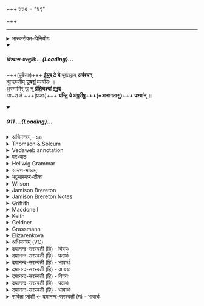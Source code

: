 +++
title = "४९"

+++
_______
<details><summary>भास्करोक्त-विनियोगः</summary>

1 सन्ति वृष्टयो नाम षोडशेष्टकाः 'इयमेव सा या' इत्याद्याः । तासामियं षोडशी ईयुष्ट इति त्रिष्टुप् ॥ 
</details>
<div class="js_include" includetitle="plain" newlevelforh1="5" title="विश्वास-प्रस्तुतिः" unfilled url="/vedAH_Rk/shAkalam/saMhitA/vishvAsa-prastutiH/01/113/11_IyuShTe_ye.md">
<details open><summary><h5>विश्वास-प्रस्तुतिः ...{Loading}...</h5></summary>


+++(पूर्वजाः)+++ **ई॒युष् टे ये** पूर्व॑तरा॒म् **अप॑श्यन्**  
व्यु॒च्छन्ती॑म् **उ॒षसं॒** मर्त्या॑सः ।  
अ॒स्माभि॑र् ऊ॒ नु **प्र॑ति॒चक्ष्या॑ ऽभू॒द्**  
आ+उ ते +++(प्रजाः)+++ **य॑न्ति॒ ये अ॑प॒रीषु॒+++(=अनागतासु)+++ पश्या॑न्** ॥

</details>
</div>
<div class="js_include" includetitle="false" newlevelforh1="5" unfilled url="/vedAH_Rk/shAkalam/saMhitA/sarvASh_TIkAH/01/113/11_IyuShTe_ye.md">
<details open><summary><h5>011 ...{Loading}...</h5></summary>
<details><summary>अधिमन्त्रम् - sa</summary>

- देवता - उषाः
- ऋषिः - कुत्स आङ्गिरसः
- छन्दः - त्रिष्टुप्
</details>
<details><summary>Thomson & Solcum</summary>

ईयु꣡ष् टे꣡ ये꣡ पू꣡र्वतराम् अ꣡पश्यन्  
विउछ꣡न्तीम् उष꣡सम् म꣡र्तियासः  
अस्मा꣡भिर् ऊ नु꣡ प्रतिच꣡क्षियाभूद्  
ओ꣡ ते꣡ यन्ति ये꣡ अपरी꣡षु प꣡श्यान्
</details>
<details><summary>Vedaweb annotation</summary>

_________
**Strata**  
Cretic

_________
**Pāda-label**  
genre M  
genre M  
genre M  
genre M
_________
**Morph**  
ápaśyan ← √paś- (root)  
{number:PL, person:3, mood:IND, tense:IPRF, voice:ACT}

īyúḥ ← √i- 1 (root)  
{number:PL, person:3, mood:IND, tense:PRF, voice:ACT}

pū́rvatarām ← pū́rvatara- (nominal stem)  
{case:ACC, gender:F, number:SG}

té ← sá- ~ tá- (pronoun)  
{case:NOM, gender:M, number:PL}

yé ← yá- (pronoun)  
{}

mártyāsaḥ ← mártya- (nominal stem)  
{case:NOM, gender:M, number:PL}

uṣásam ← uṣás- (nominal stem)  
{case:ACC, gender:F, number:SG}

vyuchántīm ← √vas- 1 (root)  
{case:ACC, gender:F, number:SG, tense:PRS, voice:ACT}

abhūt ← √bhū- (root)  
{number:SG, person:3, mood:IND, tense:AOR, voice:ACT}

asmā́bhiḥ ← ahám (pronoun)  
{case:INS, number:PL}

nú ← nú (invariable)  
{}

praticákṣyā ← praticákṣya- (nominal stem)  
{case:NOM, gender:F, number:SG}

u ← u (invariable)  
{}

ā́ ← ā́ (invariable)  
{}

aparī́ṣu ← aparī́- (nominal stem)  
{case:LOC, gender:F, number:PL}

páśyān ← √paś- (root)  
{number:PL, person:3, mood:SBJV, tense:PRS, voice:ACT}

té ← sá- ~ tá- (pronoun)  
{case:NOM, gender:M, number:PL}

u ← u (invariable)  
{}

yanti ← √i- 1 (root)  
{number:PL, person:3, mood:IND, tense:PRS, voice:ACT}

yé ← yá- (pronoun)  
{}

</details>
<details><summary>पद-पाठः</summary>

ई॒युः । ते । ये । पूर्व॑ऽतराम् । अप॑श्यन् । वि॒ऽउ॒च्छन्ती॑म् । उ॒षस॑म् । मर्त्या॑सः ।  
अ॒स्माभिः॑ । ऊं॒ इति॑ । नु । प्र॒ति॒ऽचक्ष्या॑ । अ॒भू॒त् । ओ इति॑ । ते । य॒न्ति॒ । ये । अ॒प॒रीषु॑ । पश्या॑न् ॥
</details>
<details><summary>Hellwig Grammar</summary>

-   *īyuṣ* ← *īyuḥ* ← *i*
- \[verb\], plural, Perfect indicative
- “go; travel; enter (a state); return; walk; continue; reach; ask.”

_________

- *ṭe* ← *tad*
- \[noun\], nominative, plural, masculine
- “this; he,she,it (pers. pron.); respective(a); that; nominative;
    then; particular(a); genitive; instrumental; accusative; there; tad
    \[word\]; dative; once; same.”

_________

- *ye* ← *yad*
- \[noun\], nominative, plural, masculine
- “who; which; yat \[pronoun\].”

_________

- *pūrvatarām* ← *pūrvatara*
- \[noun\], accusative, singular, feminine

_________

- *apaśyan* ← *paś*
- \[verb\], plural, Imperfect
- “see; view; watch; meet; observe; think of; look; examine; behold;
    visit; understand.”

_________

- *vyucchantīm* ← *vivas* ← *√vas*
- \[verb noun\], accusative, singular
- “dawn.”

_________

- *uṣasam* ← *uṣas*
- \[noun\], accusative, singular, feminine
- “Ushas; dawn; uṣas \[word\]; morning.”

_________

- *martyāsaḥ* ← *martya*
- \[noun\], nominative, plural, masculine
- “man; people; martya \[word\]; Earth.”

_________

- *asmābhir* ← *asmābhiḥ* ← *mad*
- \[noun\], instrumental, plural
- “I; mine.”

_________

- *ū* ← *u*
- \[adverb\]
- “ukāra; besides; now; indeed; u.”

_________

- *nu*
- \[adverb\]
- “now; already.”

_________

- *praticakṣyābhūd* ← *praticakṣya* ← *praticakṣ* ← *√cakṣ*
- \[verb noun\]

_________

- *praticakṣyābhūd* ← *abhūt* ← *bhū*
- \[verb\], singular, Root aorist (Ind.)
- “become; be; originate; transform; happen; result; exist; be born;
    be; be; come to life; grow; elapse; come to mind; thrive; become;
    impend; show; conceive; understand; stand; constitute; serve; apply;
    behave.”

_________

- *o* ← *ā*
- \[adverb\]
- “towards; ākāra; until; ā; since; according to; ā \[suffix\].”

_________

- *o* ← *u*
- \[adverb\]
- “ukāra; besides; now; indeed; u.”

_________

- *te* ← *tad*
- \[noun\], nominative, plural, masculine
- “this; he,she,it (pers. pron.); respective(a); that; nominative;
    then; particular(a); genitive; instrumental; accusative; there; tad
    \[word\]; dative; once; same.”

_________

- *yanti* ← *i*
- \[verb\], plural, Present indikative
- “go; travel; enter (a state); return; walk; continue; reach; ask.”

_________

- *ye* ← *yad*
- \[noun\], nominative, plural, masculine
- “who; which; yat \[pronoun\].”

_________

- *aparīṣu* ← *aparī*
- \[noun\], locative, plural, feminine
- “future.”

_________

- *paśyān* ← *paś*
- \[verb\], plural, Present conjunctive (subjunctive)
- “see; view; watch; meet; observe; think of; look; examine; behold;
    visit; understand.”

_________

</details>
<details><summary>सायण-भाष्यम्</summary>

**ये** **मर्त्यासः** मरणधर्माणो मनुष्याः **व्युच्छन्तीं** विवासयन्तीं **पूर्वतराम्** अतिशयेन पूर्वां विप्रकृष्टाम् **उषसम्** **अपश्यन्** दृष्टवन्तः **ते** मनुष्याः **ईयुः** गताः। तथा **अस्माभिः** अपि **नु** इदानीं **प्रतिचक्ष्या** प्रकर्षेण द्रष्टव्या **अभूत्** जाता । तथा **अपरीषु** भाविनीषु रात्रिषु **ये** मनुष्याः एतामुषसं **पश्यान्** पश्यन्ति **ते** । आ उ इति निपातद्वयसमुदायः । तत्र उ इत्येतदवधारणे । एव **यन्ति** आगच्छन्त्येव । कालत्रयेऽप्येषा व्याप्य वर्तते इत्यर्थः ॥ 

**ईयुः** ।  ‘ इण् गतौ '। 'लिटि उसि इणो यण्' इति यणादेशः ।  ‘द्विर्वचनेऽचि' इति तस्य स्थानिवद्भावात् द्विर्भावे 'दीर्घ इणः किति' (पा. सू. . ७. ४. ६९ ) इति अभ्यासस्य दीर्घत्वम् । 

**ते** ।  ‘ युष्मत्-तत्-ततक्षुःष्वन्तःपादम्' इति सकारस्य षत्वं ष्टुत्वं च । 

**मर्त्यासः** ।  ‘ आज्जसेरसुक्' ॥
</details>
<details><summary>भट्टभास्कर-टीका</summary>

**ईयुः** गताः **ते** माः **ये पूर्वतरां** पुराणतरां अतीतां **व्युच्छन्तीं** विवसन्तीं उषसं अपश्यन् दृष्टवन्तः । अस्माभिर् एव त्व् इदानीं **प्रतिचक्ष्या** प्रतिदिनं द्रष्टव्या **अभूत्** । ख्याञादेशाभावश्छान्दसः । **ये** पुनः **अपरीषु** परासु अनागतासु उपस्सु **पश्यान्** पश्येयुः द्रष्टारः स्युः । लेट्याडागमः ।  
तेऽप्यायन्त्येव आगमिष्यन्त्येव । एवं त्रैकाल्येऽपि सर्वैः प्रतीक्ष्यते उषसो महिमा । 

आ उ **ओ** इति निपातसमुदायात्मा निपातः । अपरशब्दात् छन्दसो ङीष् । एवमात्मज्योतिर् एव व्याप्य तिष्ठतीति उषसस्-स्तुतिः ॥
</details>
<details><summary>Wilson</summary>

_________
**English translation:**  

“Those mortals who beheld the pristine Uṣās dawning have passed away; to us she is now visible, and they approach who may behold her in after times.”
</details>
<details><summary>Jamison Brereton</summary>

They have gone, the mortals who saw the earlier dawn dawning forth. (This dawn) has now come to be gazed upon by us. And there are those  coming hither who will see (the dawn) in the future.
</details>
<details><summary>Jamison Brereton Notes</summary>

With Grassmann (et al.) I take praticákṣyā as the gerundive; cf. I.124.8.



<div class="js_include" includetitle="true" newlevelforh1="2" unfilled="" url="/vedAH_Rk/shAkalam/saMhitA/jamison_brereton_notes/01/113/07-13.md">
<details open><summary><h7>07-13 ...{Loading}...</h7></summary>
<details><summary>Jamison Brereton Notes</summary>

These verses have a surprising density of forms of ví √vas ‘dawn forth’ (7b, d, 8c, 9b, 10b [2x], 11b, 12d, 13a, b, c), whereas vss. 1-6 lack any such forms -- though there’s a teasing echo in 4b ví … āvaḥ ‘She opened, uncovered’, belonging, however, to √vṛ. See also comments on vs. 14.
</details>
</details>
</div>
</details>
<details><summary>Griffith</summary>

Gone are the men who in the days before us looked on the rising of the earlier Morning.  
     We, we the living, now behold her brightness and they come nigh who shall hereafter see her.
</details>
<details><summary>Macdonell</summary>

Gone are those mortals who in former ages Beheld the flushing of the early morning; We living men now look upon her shining: Those will be born who shall hereafter see her.
</details>
<details><summary>Keith</summary>

Departed are those mortals who in days gone by behold  
An earlier dawn of morning;  
Dawn now hath become visible to us;  
They come who shall behold her in days to come.
</details>
<details><summary>Geldner</summary>

Vergangen sind die Sterblichen, welche die früheren Usas´ aufgehen sahen, jetzt hat sie sich von uns beschauen lassen; es kommen die, welche sie in Zukunft sehen werden.
</details>
<details><summary>Grassmann</summary>

Verschwunden sind die Menschen, welche schauten die Morgenröthe, die da früher strahlte; Jetzt hat sie sich von uns erblicken lassen, es kommen noch, die sie in Zukunft schauen.
</details>
<details><summary>Elizarenkova</summary>

Ушли те смертные, что видели,  
Как зажигается более древняя Ушас.  
Это нам теперь она явилась воочию.  
Идут и те, кто увидит ее в будущие времена.
</details>
<details><summary>अधिमन्त्रम् (VC)</summary>

- उषाः द्वितीयस्यार्द्धर्चस्य रात्रिरपि
- कुत्स आङ्गिरसः
- भुरिक्पङ्क्ति
- पञ्चमः
</details>
<details><summary>दयानन्द-सरस्वती (हि) - विषयः</summary>

फिर प्रभात विषय को अगले मन्त्र में कहा है ।
</details>
<details><summary>दयानन्द-सरस्वती (हि) - पदार्थः</summary>

पदार्थान्वयभाषाः -  (ये) जो (मर्त्यासः) मनुष्य लोग (व्युच्छन्तीम्) जगाती हुई (पूर्वतराम्) अति प्राचीन (उषसम्) प्रभात वेला को (ईयुः) प्राप्त होवें (ते) वे (अस्माभिः) हम लोगों के साथ सुख को (अपश्यन्) देखते हैं, जो प्रभात वेला हमारे साथ (प्रतिचक्ष्या) प्रत्यक्ष से देखने योग्य (अभूत्) होती है वह (नु) शीघ्र सुख देनेवाली होती है। (उ) और (ये) जो (अपरीषु) आनेवाली उषाओं में व्यतीत हुई उषा को (पश्यान्) देखें (ते) वे (ओ) ही सुख को (यन्ति) प्राप्त होते हैं ॥ ११ ॥
</details>
<details><summary>दयानन्द-सरस्वती (हि) - भावार्थः</summary>

भावार्थभाषाः -  जो मनुष्य उषा के पहिले शयन से उठ आवश्यक कर्म करके परमेश्वर का ध्यान करते हैं, वे बुद्धिमान् और धार्मिक होते हैं। जो स्त्री-पुरुष परमेश्वर का ध्यान करके प्रीति से आपस में बोलते-चालते हैं, वे अनेकविध सुखों को प्राप्त होते हैं ॥ ११ ॥
</details>
<details><summary>दयानन्द-सरस्वती (हि) - अन्वयः</summary>

अन्वय:  ये मर्त्यासो व्युच्छन्ती पूर्वतरामुषसमीयुस्तेऽस्माभिः सह सुखमपश्यन् योषा अस्माभिः प्रतिचक्ष्याभूद् भवति सा नु सुखप्रदा भवति। उ ये अपरीषु पूर्वतरां पश्यान् त ओ एव सुखं यन्ति प्राप्नुवन्ति ॥ ११ ॥
</details>
<details><summary>दयानन्द-सरस्वती (हि) - विषयः</summary>

पुनः प्रभातविषयं प्राह ।
</details>
<details><summary>दयानन्द-सरस्वती (हि) - पदार्थः</summary>

पदार्थान्वयभाषाः -  (ईयुः) प्राप्नुयुः (ते) (ये) (पूर्वतराम्) अतिशयेन पूर्वाम् (अपश्यन्) पश्येयुः (व्युच्छन्तीम्) निद्रां विवासयन्तीम् (उषसम्) प्रभातसमयम् (मर्त्यासः) मनुष्याः (अस्माभिः) (उ) वितर्के (नु) शीघ्रम् (प्रतिचक्ष्या) प्रत्यक्षेण द्रष्टुं योग्या (अभूत्) भवति (ओ) अवधारणे (ते) (यन्ति) (ये) (अपरीषु) आगामिनीषूषस्सु (पश्यान्) पश्येयुः ॥ ११ ॥
</details>
<details><summary>दयानन्द-सरस्वती (हि) - भावार्थः</summary>

भावार्थभाषाः -  हे मनुष्या उषसः प्राक् शयनादुत्थायावश्यकं कृत्वा परमेश्वरं ध्यायन्ति ते धीमन्तो धार्मिको जायन्ते। ये स्त्री पुरुषा जगदीश्वरं ध्यात्वा प्रीत्या संवदते तेऽनेकविधानि सुखानि प्राप्नुवन्ति ॥ ११ ॥
</details>
<details><summary>सविता जोशी ← दयानन्द-सरस्वती (म) - भावार्थः</summary>

भावार्थभाषाः -  जी माणसे उषेचे आगमन होण्यापूर्वी जागे होऊन आवश्यक कार्य करतात व नंतर परमेश्वराचे ध्यान करतात ती बुद्धिमान व धार्मिक असतात. जे स्त्री-पुरुष परमेश्वराचे ध्यान करून प्रेमाने आपापसात बोलतात. त्यांना अनेक प्रकारचे सुख प्राप्त होते. ॥ ११ ॥
</details>
</details>
</div>
